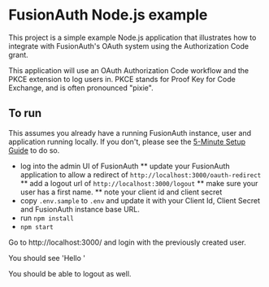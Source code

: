 # FusionAuth Node.js example

This project is a simple example Node.js application that illustrates how to integrate with FusionAuth's OAuth system using the Authorization Code grant.

This application will use an OAuth Authorization Code workflow and the PKCE extension to log users in. PKCE stands for Proof Key for Code Exchange, and is often pronounced "pixie".

## To run

This assumes you already have a running FusionAuth instance, user and application running locally. If you don't, please see the [5-Minute Setup Guide](https://fusionauth.io/docs/v1/tech/5-minute-setup-guide) to do so.

* log into the admin UI of FusionAuth
** update your FusionAuth application to allow a redirect of `http://localhost:3000/oauth-redirect`
** add a logout url of `http://localhost:3000/logout`
** make sure your user has a first name.
** note your client id and client secret
* copy `.env.sample` to `.env` and update it with your Client Id, Client Secret and FusionAuth instance base URL.
* run `npm install`
* `npm start`

Go to http://localhost:3000/ and login with the previously created user.

You should see 'Hello <name>'

You should be able to logout as well.
